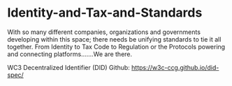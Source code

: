 # Identity-and-Tax-and-Standards
With so many different companies, organizations and governments developing within this space; there needs be unifying standards to tie it all together.  From Identity to Tax Code to Regulation or the Protocols powering and connecting platforms.......We are there.




WC3 Decentralized Identifier (DID) Github:  https://w3c-ccg.github.io/did-spec/
